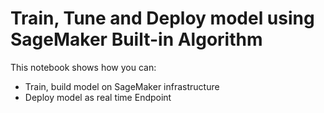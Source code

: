# Train, Tune and Deploy model using SageMaker Built-in Algorithm

This notebook shows how you can:

- Train, build model on SageMaker infrastructure
- Deploy model as real time Endpoint
